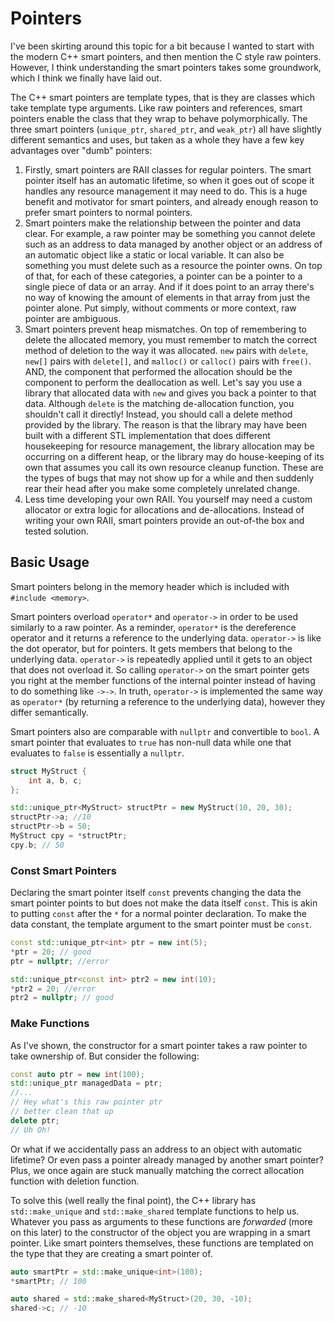 # Pointers

I've been skirting around this topic for a bit because I wanted to start with the modern C++ smart pointers, and then mention the C style raw pointers. 
However, I think understanding the smart pointers takes some groundwork, which I think we finally have laid out.

The C++ smart pointers are template types, that is they are classes which take template type arguments. Like raw pointers and references, smart pointers enable the class that they wrap to behave polymorphically. 
The three smart pointers (`unique_ptr`, `shared_ptr`, and `weak_ptr`) all have slightly different semantics and uses, but taken as a whole they have a few key advantages over "dumb" pointers:

1. Firstly, smart pointers are RAII classes for regular pointers. The smart pointer itself has an automatic lifetime, so when it goes out of scope it handles any resource management it may need to do. 
This is a huge benefit and motivator for smart pointers, and already enough reason to prefer smart pointers to normal pointers.
2. Smart pointers make the relationship between the pointer and data clear. 
For example, a raw pointer may be something you cannot delete such as an address to data managed by another object or an address of an automatic object like a static or local variable. 
It can also be something you must delete such as a resource the pointer owns. On top of that, for each of these categories, a pointer can be a pointer to a single piece of data or an array. 
And if it does point to an array there's no way of knowing the amount of elements in that array from just the pointer alone. Put simply, without comments or more context, raw pointer are ambiguous.
3. Smart pointers prevent heap mismatches. On top of remembering to delete the allocated memory, you must remember to match the correct method of deletion to the way it was allocated. 
`new` pairs with `delete`, `new[]` pairs with `delete[]`, and `malloc()` or `calloc()` pairs with `free()`. 
AND, the component that performed the allocation should be the component to perform the deallocation as well. Let's say you use a library that allocated data with `new` and gives you back a pointer to that data. 
Although `delete` is the matching de-allocation function, you shouldn't call it directly! Instead, you should call a delete method provided by the library. 
The reason is that the library may have been built with a different STL implementation that does different housekeeping for resource management, the library allocation may be occurring on a different heap, 
or the library may do house-keeping of its own that assumes you call its own resource cleanup function. 
These are the types of bugs that may not show up for a while and then suddenly rear their head after you make some completely unrelated change.
4. Less time developing your own RAII. You yourself may need a custom allocator or extra logic for allocations and de-allocations. 
Instead of writing your own RAII, smart pointers provide an out-of-the box and tested solution.

## Basic Usage

Smart pointers belong in the memory header which is included with `#include <memory>`.

Smart pointers overload `operator*` and `operator->` in order to be used similarly to a raw pointer. 
As a reminder, `operator*` is the dereference operator and it returns a reference to the underlying data. `operator->` is like the dot operator, but for pointers. 
It gets members that belong to the underlying data. `operator->` is repeatedly applied until it gets to an object that does not overload it. 
So calling `operator->` on the smart pointer gets you right at the member functions of the internal pointer instead of having to do something like `->->`. 
In truth, `operator->` is implemented the same way as `operator*` (by returning a reference to the underlying data), however they differ semantically.

Smart pointers also are comparable with `nullptr` and convertible to `bool`. A smart pointer that evaluates to `true` has non-null data while one that evaluates to `false` is essentially a `nullptr`.

```C++
struct MyStruct {
    int a, b, c;
};

std::unique_ptr<MyStruct> structPtr = new MyStruct(10, 20, 30);
structPtr->a; //10
structPtr->b = 50;
MyStruct cpy = *structPtr;
cpy.b; // 50
```

### Const Smart Pointers

Declaring the smart pointer itself `const` prevents changing the data the smart pointer points to but does not make the data itself `const`. 
This is akin to putting `const` after the `*` for a normal pointer declaration. To make the data constant, the template argument to the smart pointer must be `const`.

```C++
const std::unique_ptr<int> ptr = new int(5);
*ptr = 20; // good
ptr = nullptr; //error

std::unique_ptr<const int> ptr2 = new int(10);
*ptr2 = 20; //error
ptr2 = nullptr; // good
```

### Make Functions

As I've shown, the constructor for a smart pointer takes a raw pointer to take ownership of. But consider the following:

```C++
const auto ptr = new int(100);
std::unique_ptr managedData = ptr;
//...
// Hey what's this raw pointer ptr
// better clean that up
delete ptr;
// Uh Oh!
```

Or what if we accidentally pass an address to an object with automatic lifetime? Or even pass a pointer already managed by another smart pointer? 
Plus, we once again are stuck manually matching the correct allocation function with deletion function.

To solve this (well really the final point), the C++ library has `std::make_unique` and `std::make_shared` template functions to help us. 
Whatever you pass as arguments to these functions are *forwarded* (more on this later) to the constructor of the object you are wrapping in a smart pointer. 
Like smart pointers themselves, these functions are templated on the type that they are creating a smart pointer of.

```C++
auto smartPtr = std::make_unique<int>(100);
*smartPtr; // 100

auto shared = std::make_shared<MyStruct>(20, 30, -10);
shared->c; // -10
```